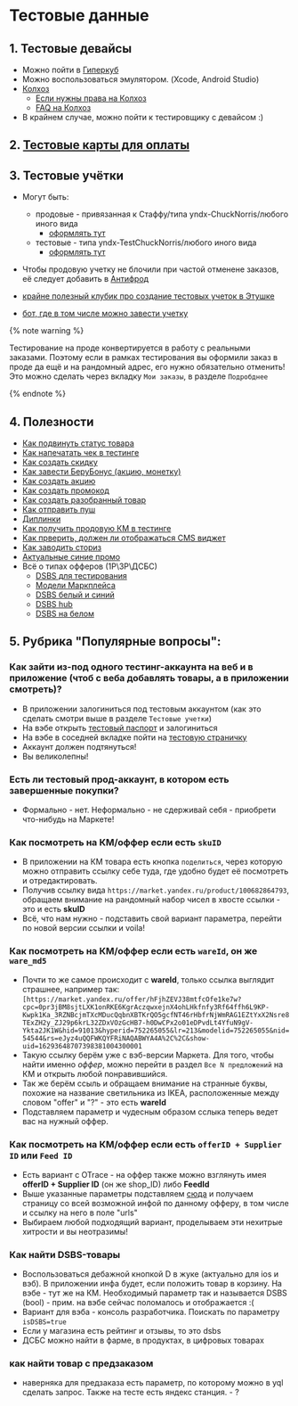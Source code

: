 # Тестовые данные

## 1. Тестовые девайсы
* Можно пойти в [Гиперкуб](https://wiki.yandex-team.ru/market/beru/Гиперкубы-Маркета/)
* Можно воспользоваться эмулятором. (Xcode, Android Studio)
* [Колхоз](https://kolhoz.yandex-team.ru/promo)
    * [Если нужны права на Колхоз](https://idm.yandex-team.ru/system/kolhoz/roles#role=26079838,f-role-id=26079838,f-status=all,f-role=kolhoz,sort-by=-updated)
    * [FAQ на Колхоз](https://wiki.yandex-team.ru/assessment/kolhoz/kolxoz-faq/#iii.dljavsexpolzovatelejj)
* В крайнем случае, можно пойти к тестировщику с девайсом :)

## 2. [Тестовые карты для оплаты](https://wiki.yandex-team.ru/users/yomelnikov/testing-cards/)

## 3. Тестовые учётки
* Могут быть:
    * продовые - привязанная к Стаффу/типа yndx-ChuckNorris/любого иного вида
        * [оформлять тут](https://passport.yandex.ru/profile)
    * тестовые - типа yndx-TestChuckNorris/любого иного вида
        * [оформлять тут](https://passport-test.yandex.ru/passport)
* Чтобы продовую учетку не блочили при частой отменене заказов, её следует добавить в [Антифрод](https://wiki.yandex-team.ru/market/development/antifrod-marketa/Antifraud-Support-Forms/)

* [крайне полезный клубик про создание тестовых учеток в Этушке](https://clubs.at.yandex-team.ru/passport/3360)
* [бот, где в том числе можно завести учетку](https://t.me/qabmo_bot)

{% note warning %}

Тестирование на проде конвертируется в работу с реальными заказами. Поэтому если в рамках тестирования вы оформили заказ в проде да ещё и на рандомный адрес, его нужно обязательно отменить! Это можно сделать через вкладку `Мои заказы`, в разделе `Подробднее`

{% endnote %}

## 4. Полезности
* [Как подвинуть статус товара](https://wiki.yandex-team.ru/users/irgendwer/dvizh-tovarov-po-statusam-na-teste/)
* [Как напечатать чек в тестинге](https://wiki.yandex-team.ru/users/poluektov/pechat-dostavochnyx-chekov-v-testinge/)
* [Как создать скидку](https://wiki.yandex-team.ru/users/juice/sozdat-skidku-cherez-cenoobrazovanie/)
* [Как завести БеруБонус (акцию, монетку)](https://wiki.yandex-team.ru/users/makbet/kak-zavesti-akciju-v-adminke-lojalti/)
* [Как создать акцию](https://wiki.yandex-team.ru/users/juice/kak-sozdat-akciju/)
* [Как создать промокод](https://wiki.yandex-team.ru/users/juice/kak-sozdat-promokod-v-testinge/)
* [Как создать разобранный товар](https://wiki.yandex-team.ru/users/arsentiev/bluetestingrazobralytovar/)
* [Как отправить пуш](https://wiki.yandex-team.ru/users/manvelova/Otpravka-pushejj-dlja-MP/)
* [Диплинки](https://wiki.yandex-team.ru/market/mobile/marketapps/blue-deeplinks/?from=%2FMarket%2Fmobile%2Fmarketapps%2FDezhurstva%2FBlue-Deeplinks%2F)
* [Как получить продовую КМ в тестинге](https://wiki.yandex-team.ru/users/arsentiev/testirovanie-km-v-testinge/)
* [Как прверить, должен ли отображаться CMS виджет](https://wiki.yandex-team.ru/users/arsentiev/kak-proverit-dolzhen-li-otobrazhatsja-cms-vidzhet/)
* [Как заводить сториз](https://wiki.yandex-team.ru/users/yvgrishin/instrukcija-kak-zavodit-storiz-na-sinem/)
* [Актуальные синие промо](https://wiki.yandex-team.ru/users/lisenque/production-market-promos/from=%2Fusers%2Flisenque%2Fproduction-blue-promos%2F)
* Всё о типах офферов (1Р\3Р\ДСБС)
    * [DSBS для тестирования](https://wiki.yandex-team.ru/users/fzhiyenbayeva/dsbs-v-prode-dlja-testirovanija/)
    * [Модели Маркплейса](https://wiki.yandex-team.ru/users/sophiegr/kontur-assortiment/)
    * [DSBS белый и синий](https://wiki.yandex-team.ru/users/lengl/dsbs-belyjj-i-sinijj/)
    * [DSBS hub](https://wiki.yandex-team.ru/users/vladilsavs/dsbshub/) 
    * [DSBS на белом](https://wiki.yandex-team.ru/users/pixel/zametki-belogo-kontura/dsbs-na-belom/)

## 5. Рубрика "Популярные вопросы":
### Как зайти из-под одного тестинг-аккаунта на веб и в приложение (чтоб с веба добавлять товары, а в приложении смотреть)?
- В приложении залогиниться под тестовым аккаунтом (как это сделать смотри выше в разделе  `Тестовые учетки`)
- На вэбе открыть [тестовый паспорт](https://passport-test.yandex.ru/passport) и залогиниться
- На вэбе в соседней вкладке пойти на [тестовую страничку](https://desktop.tst.market.yandex.ru/)
- Аккаунт должен подтянуться!
- Вы великолепны!

### Есть ли тестовый прод-аккаунт, в котором есть завершенные покупки?
- Формально - нет. Неформально - не сдерживай себя - приобрети что-нибудь на Маркете!

### Как посмотреть на КМ/оффер если есть `skuID`
- В приложении на КМ товара есть кнопка `поделиться`, через которую можно отправить ссылку себе туда, где удобно будет её посмотреть и отредактировать.
- Получив ссылку вида `https://market.yandex.ru/product/100682864793`, обращаем внимание на рандомный набор чисел в хвосте ссылки - это и есть **skuID**
- Всё, что нам нужно - подставить свой вариант параметра, перейти по новой версии ссылки и voila!

### Как посмотреть на КМ/оффер если есть `wareId`, он же `ware_md5`
- Почти то же самое происходит с **wareId**, только ссылка выглядит страшнее, например так: `[https://market.yandex.ru/offer/hFjhZEVJ38mtfcOfe1ke7w?cpc=0pr3jBM8sjtLXK1onRKE6KgrAczqwxejnX4ohLHkfnfy3Rf64ffh6L9KP-Kwpk1Ka_3RZNBcjmTXcMDucQqbnXBTKrQO5gcfNT46rHbfrNjWmRAG1EZtYxX2Nsre8TExZH2y_ZJ29p6krL32ZDxVOzGcHB7-h0DwCPx2o01eDPvdLt4YfuN9gV-Ykta2JK1W&hid=91013&hyperid=752265055&lr=213&modelid=752265055&nid=54544&rs=eJyz4uQQFWKQYFRiNAQABWYA4A%2C%2C&show-uid=16293648707398381004300001`
- Такую ссылку берём уже с вэб-версии Маркета. Для того, чтобы найти именно *оффер*, можно перейти в раздел `Все N предложений` на КМ и открыть любой понравившийся.
- Так же берём ссыль и обращаем внимание на странные буквы, похожие на название светильника из IKEA, расположенные между словом "offer" и "?" - это есть **wareId** 
- Подставляем параметр и чудесным образом сслыка теперь ведет вас на нужный оффер.

### Как посмотреть на КМ/оффер если есть `offerID + Supplier ID` или `Feed ID`
- Есть вариант с OTrace - на оффер также можно взглянуть имея **offerID + Supplier ID** (он же shop_ID) либо **FeedId**
- Выше указанные параметры подставляем [сюда](http://active.idxapi.vs.market.yandex.net:29334/v1/otrace) и получаем страницу со всей возможной инфой по данному офферу, в том числе и ссылку на него в поле "urls" 
- Выбираем любой подходящий вариант, проделываем эти нехитрые хитрости и вы неотразимы!

### Как найти DSBS-товары
- Воспользоваться дебажной кнопкой D в жуке (актуально для ios и вэб). В приложении инфа будет, если положить товар в корзину. На вэбе - тут же на КМ. Необходимый параметр так и называется DSBS (bool) - прим. на вэбе сейчас поломалось и отображается :(
- Вариант для вэба - консоль разработчика. Поискать по параметру `isDSBS=true`
- Если у магазина есть рейтинг и отзывы, то это dsbs
- ДСБС можно найти в фарме, в продуктах, в цифровых товарах

### как найти товар с предзаказом
- наверняка для предзаказа есть параметр, по которому можно в yql сделать запрос. Также на тесте есть яндекс станция. - ?
